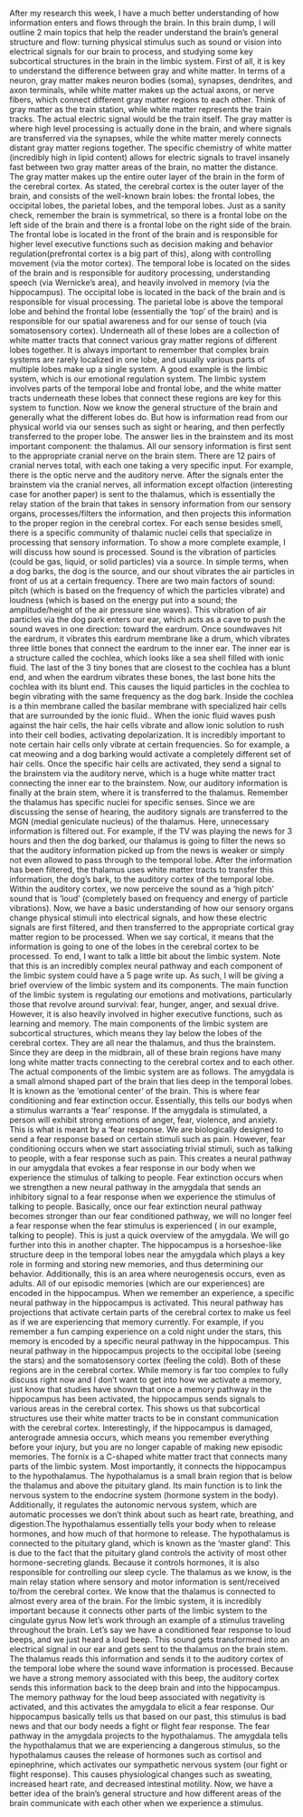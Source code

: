 After my research this week, I have a much better understanding of how information enters and flows through the brain. In this brain dump, I will outline 2 main topics that help the reader understand the brain’s general structure and flow: turning physical stimulus such as sound or vision into electrical signals for our brain to process, and studying some key subcortical structures in the brain in the limbic system.
	First of all, it is key to understand the difference between gray and white matter. In terms of a neuron, gray matter makes neuron bodies (soma), synapses, dendrites, and axon terminals, while white matter makes up the actual axons, or nerve fibers, which connect different gray matter regions to each other. Think of gray matter as the train station, while white matter represents the train tracks. The actual electric signal would be the train itself. The gray matter is where high level processing is actually done in the brain, and where signals are transferred via the synapses, while the white matter merely connects distant gray matter regions together. The specific chemistry of white matter (incredibly high in lipid content) allows for electric signals to travel insanely fast between two gray matter areas of the brain, no matter the distance. 
The gray matter makes up the entire outer layer of the brain in the form of the cerebral cortex. As stated, the cerebral cortex is the outer layer of the brain, and consists of the well-known brain lobes: the frontal lobes, the occipital lobes, the parietal lobes, and the temporal lobes. Just as a sanity check, remember the brain is symmetrical, so there is a frontal lobe on the left side of the brain and there is a frontal lobe on the right side of the brain. 
	The frontal lobe is located in the front of the brain and is responsible for higher level executive functions such as decision making and behavior regulation(prefrontal cortex is a big part of this), along with controlling movement (via the motor cortex). The temporal lobe is located on the sides of the brain and is responsible for auditory processing, understanding speech (via Wernicke’s area), and heavily involved in memory (via the hippocampus). The occipital lobe is located in the back of the brain and is responsible for visual processing. The parietal lobe is above the temporal lobe and behind the frontal lobe (essentially the ‘top’ of the brain) and is responsible for our spatial awareness and for our sense of touch (via somatosensory cortex). Underneath all of these lobes are a collection of white matter tracts that connect various gray matter regions of different lobes together. It is always important to remember that complex brain systems are rarely localized in one lobe, and usually various parts of multiple lobes make up a single system. A good example is the limbic system, which is our emotional regulation system. The limbic system involves parts of the temporal lobe and frontal lobe, and the white matter tracts underneath these lobes that connect these regions are key for this system to function.
	Now we know the general structure of the brain and generally what the different lobes do. But how is information read from our physical world via our senses such as sight or hearing, and then perfectly transferred to the proper lobe. The answer lies in the brainstem and its most important component: the thalamus.
	All our sensory information is first sent to the appropriate cranial nerve on the brain stem. There are 12 pairs of cranial nerves total, with each one taking a very specific input. For example, there is the optic nerve and the auditory nerve. After the signals enter the brainstem via the cranial nerves, all information except olfaction (interesting case for another paper) is sent to the thalamus, which is essentially the relay station of the brain that takes in sensory information from our sensory organs, processes/filters the information, and then projects this information to the proper region in the cerebral cortex. For each sense besides smell, there is a specific community of thalamic nuclei cells that specialize in processing that sensory information. To show a more complete example, I will discuss how sound is processed.
	Sound is the vibration of particles (could be gas, liquid, or solid particles) via a source. In simple terms, when a dog barks, the dog is the source, and our shout vibrates the air particles in front of us at a certain frequency. There are two main factors of sound: pitch (which is based on the frequency of which the particles vibrate) and loudness (which is based on the energy put into a sound; the amplitude/height of the air pressure sine waves). This vibration of air particles via the dog park enters our ear, which acts as a cave to push the sound waves in one direction: toward the eardrum. Once soundwaves hit the eardrum, it vibrates this eardrum membrane like a drum, which vibrates three little bones that connect the eardrum to the inner ear. The inner ear is a structure called the cochlea, which looks like a sea shell filled with ionic fluid. The last of the 3 tiny bones that are closest to the cochlea has a blunt end, and when the eardrum vibrates these bones, the last bone hits the cochlea with its blunt end. This causes the liquid particles in the cochlea to begin vibrating with the same frequency as the dog bark. Inside the cochlea is a thin membrane called the basilar membrane with specialized hair cells that are surrounded by the ionic fluid.. When the ionic fluid waves push against the hair cells, the hair cells vibrate and allow ionic solution to rush into their cell bodies, activating depolarization. It is incredibly important to note certain hair cells only vibrate at certain frequencies. So for example, a cat meowing and a dog barking would activate a completely different set of hair cells. Once the specific hair cells are activated, they send a signal to the brainstem via the auditory nerve, which is a huge white matter tract connecting the inner ear to the brainstem. Now, our auditory information is finally at the brain stem, where it is transferred to the thalamus.
	Remember the thalamus has specific nuclei for specific senses. Since we are discussing the sense of hearing, the auditory signals are transferred to the MGN (medial geniculate nucleus) of the thalamus. Here, unnecessary information is filtered out. For example, if the TV was playing the news for 3 hours and then the dog barked, our thalamus is going to filter the news so that the auditory information picked up from the news is weaker or simply not even allowed to pass through to the temporal lobe. After the information has been filtered, the thalamus uses white matter tracts to transfer this information, the dog’s bark, to the auditory cortex of the temporal lobe. Within the auditory cortex, we now perceive the sound as a ‘high pitch’ sound that is ‘loud’ (completely based on frequency and energy of particle vibrations). 
	Now, we have a basic understanding of how our sensory organs change physical stimuli into electrical signals, and how these electric signals are first filtered, and then transferred to the appropriate cortical gray matter region to be processed. When we say cortical, it means that the information is going to one of the lobes in the cerebral cortex to be processed.
	To end, I want to talk a little bit about the limbic system. Note that this is an incredibly complex neural pathway and each component of the limbic system could have a 5 page write up. As such, I will be giving a brief overview of the limbic system and its components.
The main function of the limbic system is regulating our emotions and motivations, particularly those that revolve around survival: fear, hunger, anger, and sexual drive. However, it is also heavily involved in higher executive functions, such as learning and memory. The main components of the limbic system are subcortical structures, which means they lay below the lobes of the cerebral cortex. They are all near the thalamus, and thus the brainstem. Since they are deep in the midbrain, all of these brain regions have many long white matter tracts connecting to the cerebral cortex and to each other. The actual components of the limbic system are as follows.
The amygdala is a small almond shaped part of the brain that lies deep in the temporal lobes. It is known as the ‘emotional center’ of the brain. This is where fear conditioning and fear extinction occur. Essentially, this tells our bodys when a stimulus warrants a ‘fear’ response. If the amygdala is stimulated, a person will exhibit strong emotions of anger, fear, violence, and anxiety. This is what is meant by a ‘fear response. We are biologically designed to send a fear response based on certain stimuli such as pain. However, fear conditioning occurs when we start associating trivial stimuli, such as talking to people, with a fear response such as pain. This creates a neural pathway in our amygdala that evokes a fear response in our body when we experience the stimulus of talking to people. Fear extinction occurs when we strengthen a new neural pathway in the amygdala that sends an inhibitory signal to a fear response when we experience the stimulus of talking to people. Basically, once our fear extinction neural pathway becomes stronger than our fear conditioned pathway, we will no longer feel a fear response when the fear stimulus is experienced ( in our example, talking to people). This is just a quick overview of the amygdala. We will go further into this in another chapter.
The hippocampus is a horseshoe-like structure deep in the temporal lobes near the amygdala which plays a key role in forming and storing new memories, and thus determining our behavior. Additionally, this is an area where neurogenesis occurs, even as adults. All of our episodic memories (which are our experiences) are encoded in the hippocampus. When we remember an experience, a specific neural pathway in the hippocampus is activated. This neural pathway has projections that activate certain parts of the cerebral cortex to make us feel as if we are experiencing that memory currently. For example, if you remember a fun camping experience on a cold night under the stars, this memory is encoded by a specific neural pathway in the hippocampus. This neural pathway in the hippocampus projects to the occipital lobe (seeing the stars) and the somatosensory cortex (feeling the cold). Both of these regions are in the cerebral cortex. While memory is far too complex to fully discuss right now and I don’t want to get into how we activate a memory, just know that studies have shown that once a memory pathway in the hippocampus has been activated, the hippocampus sends signals to various areas in the cerebral cortex. This shows us that subcortical structures use their white matter tracts to be in constant communication with the cerebral cortex. Interestingly, if the hippocampus is damaged, anterograde amnesia occurs, which means you remember everything before your injury, but you are no longer capable of making new episodic memories. 
The fornix is a C-shaped white matter tract that connects many parts of the limbic system. Most importantly, it connects the hippocampus to the hypothalamus.
The hypothalamus is a small brain region that is below the thalamus and above the pituitary gland. Its main function is to link the nervous system to the endocrine system (hormone system in the body). Additionally, it regulates the autonomic nervous system, which are automatic processes we don’t think about such as heart rate, breathing, and digestion.The hypothalamus essentially tells your body when to release hormones, and how much of that hormone to release. The hypothalamus is connected to the pituitary gland, which is known as the ‘master gland’. This is due to the fact that the pituitary gland controls the activity of most other hormone-secreting glands. Because it controls hormones, it is also responsible for controlling our sleep cycle.
The thalamus as we know, is the main relay station where sensory and motor information is sent/received to/from the cerebral cortex. We know that the thalamus is connected to almost every area of the brain.  For the limbic system, it is incredibly important because it connects other parts of the limbic system to the cingulate gyrus
Now let’s work through an example of a stimulus traveling throughout the brain. Let’s say we have a conditioned fear response to loud beeps, and we just heard a loud beep. This sound gets transformed into an electrical signal in our ear and gets sent to the thalamus on the brain stem. The thalamus reads this information and sends it to the auditory cortex of the temporal lobe where the sound wave information is processed. Because we have a strong memory associated with this beep, the auditory cortex sends this information back to the deep brain and into the hippocampus. The memory pathway for the loud beep associated with negativity is activated, and this activates the amygdala to elicit a fear response. Our hippocampus basically tells us that based on our past, this stimulus is bad news and that our body needs a fight or flight fear response. The fear pathway in the amygdala projects to the hypothalamus. The amygdala tells the hypothalamus that we are experiencing a dangerous stimulus, so the hypothalamus causes the release of hormones such as cortisol and epinephrine, which activates our sympathetic nervous system (our fight or flight response). This causes physiological changes such as sweating, increased heart rate, and decreased intestinal motility.
Now, we have a better idea of the brain’s general structure and how different areas of the brain communicate with each other when we experience a stimulus.
